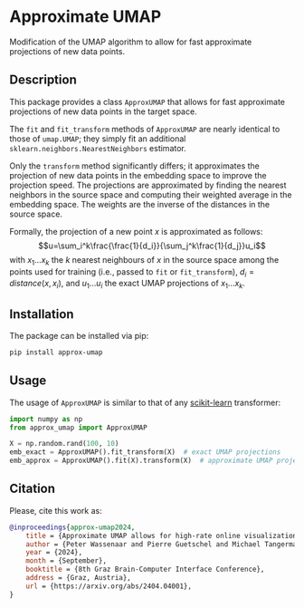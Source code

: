# Approximate UMAP

Modification of the UMAP algorithm to allow for fast approximate projections of
new data points.

## Description

This package provides a class `ApproxUMAP` that allows for fast approximate projections of new data points in the target
space.

The `fit` and `fit_transform` methods of `ApproxUMAP` are nearly identical to those of `umap.UMAP`;
they simply fit an additional `sklearn.neighbors.NearestNeighbors` estimator.

Only the `transform` method significantly differs; it approximates the projection of new data points
in the embedding space to improve the projection speed.
The projections are approximated by finding the nearest neighbors in the
source space and computing their weighted average in the embedding space.
The weights are the inverse of the distances in the source space.

Formally, the projection of a new point $x$ is approximated as follows:
$$u=\sum_i^k\frac{\frac{1}{d_i}}{\sum_j^k\frac{1}{d_j}}u_i$$
with $x_1\dots x_k$ the $k$ nearest neighbours of $x$ in the source space
among the points used for training (i.e., passed to `fit` or `fit_transform`),
$d_i=distance(x, x_i)$, and $u_1\dots u_i$ the exact UMAP projections of $x_1\dots x_k$.

## Installation

The package can be installed via pip:

```bash
pip install approx-umap
```

## Usage

The usage of `ApproxUMAP` is similar to that of any [scikit-learn](https://scikit-learn.org/stable/index.html)
transformer:

```python
import numpy as np
from approx_umap import ApproxUMAP

X = np.random.rand(100, 10)
emb_exact = ApproxUMAP().fit_transform(X)  # exact UMAP projections
emb_approx = ApproxUMAP().fit(X).transform(X)  # approximate UMAP projection
```

## Citation

Please, cite this work as:

```bibtex
@inproceedings{approx-umap2024,
    title = {Approximate UMAP allows for high-rate online visualization of high-dimensional data streams},
    author = {Peter Wassenaar and Pierre Guetschel and Michael Tangermann},
    year = {2024},
    month = {September},
    booktitle = {8th Graz Brain-Computer Interface Conference},
    address = {Graz, Austria},
    url = {https://arxiv.org/abs/2404.04001},
}
```
